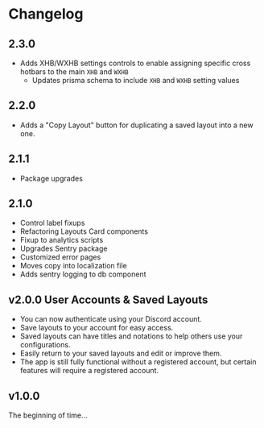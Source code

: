 # Changelog

## 2.3.0

* Adds XHB/WXHB settings controls to enable assigning specific cross hotbars to the main `XHB` and `WXHB`
  * Updates prisma schema to include `XHB` and `WXHB` setting values

## 2.2.0

* Adds a "Copy Layout" button for duplicating a saved layout into a new one.

## 2.1.1

* Package upgrades

## 2.1.0

* Control label fixups
* Refactoring Layouts Card components
* Fixup to analytics scripts
* Upgrades Sentry package
* Customized error pages
* Moves copy into localization file
* Adds sentry logging to db component

## v2.0.0 User Accounts & Saved Layouts

* You can now authenticate using your Discord account.
* Save layouts to your account for easy access.
* Saved layouts can have titles and notations to help others use your configurations.
* Easily return to your saved layouts and edit or improve them.
* The app is still fully functional without a registered account, but certain features will require a registered account.

## v1.0.0

The beginning of time...
